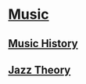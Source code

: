 # [Music](https://benklassen77.github.io)

## [Music History](musicappreciation.md)

## [Jazz Theory](jazz.md)
